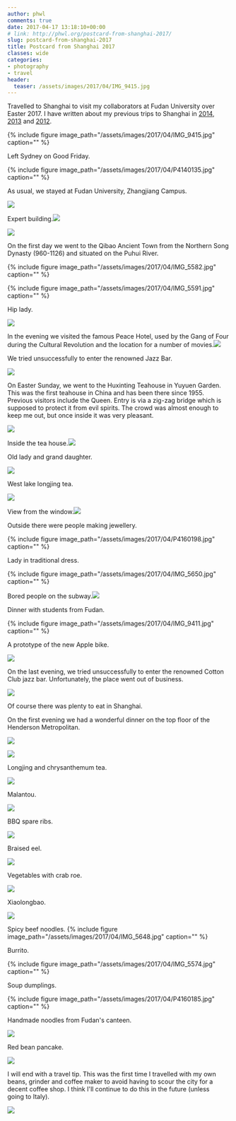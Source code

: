 ```yaml
---
author: phwl
comments: true
date: 2017-04-17 13:18:10+00:00
# link: http://phwl.org/postcard-from-shanghai-2017/
slug: postcard-from-shanghai-2017
title: Postcard from Shanghai 2017
classes: wide
categories:
- photography
- travel
header:
  teaser: /assets/images/2017/04/IMG_9415.jpg
---
```


Travelled to Shanghai to visit my collaborators at Fudan University over Easter 2017. I have written about my previous trips to Shanghai in [2014](http://phwl.org/london-shanghai-and-hong-kong-2014/), [2013](http://phwl.org/shanghai-april-2013/) and [2012](http://phwl.org/postcard-from-shanghai/).

{% include figure image_path="/assets/images/2017/04/IMG_9415.jpg" caption="" %}

<!-- more -->

Left Sydney on Good Friday.

{% include figure image_path="/assets/images/2017/04/P4140135.jpg" caption="" %}

As usual, we stayed at Fudan University, Zhangjiang Campus.

![](/assets/images/2017/04/IMG_5653.jpg)

Expert building.![](/assets/images/2017/04/IMG_5571.jpg)

![](/assets/images/2017/04/P4150183.jpg)

On the first day we went to the Qibao Ancient Town from the Northern Song Dynasty (960-1126) and situated on the Puhui River.

{% include figure image_path="/assets/images/2017/04/IMG_5582.jpg" caption="" %}

{% include figure image_path="/assets/images/2017/04/IMG_5591.jpg" caption="" %}

Hip lady.

![](/assets/images/2017/04/P4150158.jpg)

In the evening we visited the famous Peace Hotel, used by the Gang of Four during the Cultural Revolution and the location for a number of movies.![](/assets/images/2017/04/P4150164.jpg)

We tried unsuccessfully to enter the renowned Jazz Bar.

![](/assets/images/2017/04/P4150171.jpg)

On Easter Sunday, we went to the Huxinting Teahouse in Yuyuen Garden. This was the first teahouse in China and has been there since 1955. Previous visitors include the Queen. Entry is via a zig-zag bridge which is supposed to protect it from evil spirits. The crowd was almost enough to keep me out, but once inside it was very pleasant.

![](/assets/images/2017/04/P4160188.jpg)

Inside the tea house.![](/assets/images/2017/04/P4160190.jpg)

Old lady and grand daughter.

![](/assets/images/2017/04/IMG_5641.jpg)

West lake longjing tea.

![](/assets/images/2017/04/IMG_5640.jpg)

View from the window.![](/assets/images/2017/04/P4160192.jpg)

Outside there were people making jewellery.

{% include figure image_path="/assets/images/2017/04/P4160198.jpg" caption="" %}

Lady in traditional dress.

{% include figure image_path="/assets/images/2017/04/IMG_5650.jpg" caption="" %}

Bored people on the subway.![](/assets/images/2017/04/IMG_5608.jpg)

Dinner with students from Fudan.

{% include figure image_path="/assets/images/2017/04/IMG_9411.jpg" caption="" %}

A prototype of the new Apple bike.

![](/assets/images/2017/04/IMG_5668.jpg)

On the last evening, we tried unsuccessfully to enter the renowned Cotton Club jazz bar. Unfortunately, the place went out of business.

![](/assets/images/2017/04/IMG_5672.jpg)

Of course there was plenty to eat in Shanghai.

On the first evening we had a wonderful dinner on the top floor of the Henderson Metropolitan.

![](/assets/images/2017/04/IMG_5651.jpg)

![](/assets/images/2017/04/IMG_5622.jpg)

Longjing and chrysanthemum tea.

![](/assets/images/2017/04/IMG_5612.jpg)

Malantou.

![](/assets/images/2017/04/IMG_5613.jpg)

BBQ spare ribs.

![](/assets/images/2017/04/IMG_5617.jpg)

Braised eel.

![](/assets/images/2017/04/IMG_5620.jpg)

Vegetables with crab roe.

![](/assets/images/2017/04/IMG_5618.jpg)

Xiaolongbao.

![](/assets/images/2017/04/IMG_5614.jpg)

Spicy beef noodles.
{% include figure image_path="/assets/images/2017/04/IMG_5648.jpg" caption="" %}

Burrito.

{% include figure image_path="/assets/images/2017/04/IMG_5574.jpg" caption="" %}

Soup dumplings.

{% include figure image_path="/assets/images/2017/04/P4160185.jpg" caption="" %}

Handmade noodles from Fudan's canteen.

![](/assets/images/2017/04/IMG_5655.jpg)

Red bean pancake.

![](/assets/images/2017/04/IMG_5669.jpg)

I will end with a travel tip. This was the first time I travelled with my own beans, grinder and coffee maker to avoid having to scour the city for a decent coffee shop. I think I'll continue to do this in the future (unless going to Italy).

![](/assets/images/2017/04/IMG_5631.jpg)
